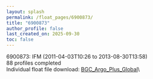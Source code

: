 ```yaml
---
layout: splash
permalink: /float_pages/6900873/
title: "6900873"
author_profile: false
last_created_on: 2025-09-30
toc: false
---
```

 
6900873: IFM (2011-04-03T10:26 to 2013-08-30T13:58)\
88 profiles completed\
Individual float file download: [BGC_Argo_Plus_Global](https://ftp.soest.hawaii.edu/bgc_argo_plus/Individual_Floats/outliers_removed/6900873_Sprof_processed.nc)\
